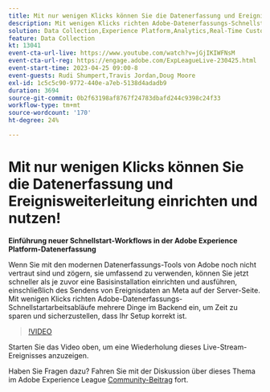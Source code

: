 ```yaml
---
title: Mit nur wenigen Klicks können Sie die Datenerfassung und Ereignisweiterleitung einrichten und nutzen!
description: Mit wenigen Klicks richten Adobe-Datenerfassungs-Schnellstartarbeitsabläufe mehrere Dinge im Backend ein, um Zeit zu sparen und sicherzustellen, dass Ihr Setup korrekt ist.
solution: Data Collection,Experience Platform,Analytics,Real-Time Customer Data Platform,Customer Journey Analytics
feature: Data Collection
kt: 13041
event-cta-url-live: https://www.youtube.com/watch?v=jGjIKIWFNsM
event-cta-url-reg: https://engage.adobe.com/ExpLeagueLive-230425.html
event-start-time: 2023-04-25 09:00-8
event-guests: Rudi Shumpert,Travis Jordan,Doug Moore
exl-id: 1c5c5c90-9772-440e-a7eb-5138d4adadb9
duration: 3694
source-git-commit: 0b2f63198af8767f24783dbafd244c9398c24f33
workflow-type: tm+mt
source-wordcount: '170'
ht-degree: 24%

---
```


# Mit nur wenigen Klicks können Sie die Datenerfassung und Ereignisweiterleitung einrichten und nutzen!

**Einführung neuer Schnellstart-Workflows in der Adobe Experience Platform-Datenerfassung**

Wenn Sie mit den modernen Datenerfassungs-Tools von Adobe noch nicht vertraut sind und zögern, sie umfassend zu verwenden, können Sie jetzt schneller als je zuvor eine Basisinstallation einrichten und ausführen, einschließlich des Sendens von Ereignisdaten an Meta auf der Server-Seite. Mit wenigen Klicks richten Adobe-Datenerfassungs-Schnellstartarbeitsabläufe mehrere Dinge im Backend ein, um Zeit zu sparen und sicherzustellen, dass Ihr Setup korrekt ist.

>[!VIDEO](https://video.tv.adobe.com/v/3417927/?quality=12&learn=on)

Starten Sie das Video oben, um eine Wiederholung dieses Live-Stream-Ereignisses anzuzeigen.

Haben Sie Fragen dazu? Fahren Sie mit der Diskussion über dieses Thema im Adobe Experience League [Community-Beitrag](https://experienceleaguecommunities.adobe.com/t5/adobe-experience-platform-data/experience-league-live-post-session-discussion-get-data/m-p/589754#M476) fort.

